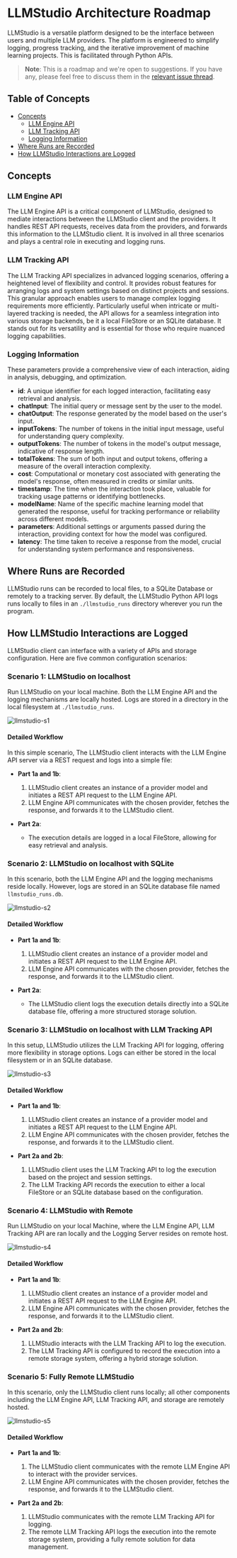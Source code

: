 # LLMStudio Architecture Roadmap

LLMStudio is a versatile platform designed to be the interface between users and multiple LLM providers. The platform is engineered to simplify logging, progress tracking, and the iterative improvement of machine learning projects. This is facilitated through Python APIs.

> **Note**: This is a roadmap and we're open to suggestions. If you have any, please feel free to discuss them in the [relevant issue thread](https://github.com/TensorOpsAI/LLMstudio/issues/14).


## Table of Concepts

- [Concepts](#concepts)
  - [LLM Engine API](#llm-engine-api)
  - [LLM Tracking API](#llm-tracking-api)
  - [Logging Information](#logging-information)
- [Where Runs are Recorded](#where-runs-are-recorded)
- [How LLMStudio Interactions are Logged](#how-llmstudio-interactions-are-logged)

## Concepts

### LLM Engine API

The LLM Engine API is a critical component of LLMStudio, designed to mediate interactions between the LLMStudio client and the providers. It handles REST API requests, receives data from the providers, and forwards this information to the LLMStudio client. It is involved in all three scenarios and plays a central role in executing and logging runs.

### LLM Tracking API

The LLM Tracking API specializes in advanced logging scenarios, offering a heightened level of flexibility and control. It provides robust features for arranging logs and system settings based on distinct projects and sessions. This granular approach enables users to manage complex logging requirements more efficiently. Particularly useful when intricate or multi-layered tracking is needed, the API allows for a seamless integration into various storage backends, be it a local FileStore or an SQLite database. It stands out for its versatility and is essential for those who require nuanced logging capabilities.

### Logging Information

These parameters provide a comprehensive view of each interaction, aiding in analysis, debugging, and optimization.

- **id**: A unique identifier for each logged interaction, facilitating easy retrieval and analysis.
- **chatInput**: The initial query or message sent by the user to the model.
- **chatOutput**: The response generated by the model based on the user's input.
- **inputTokens**: The number of tokens in the initial input message, useful for understanding query complexity.
- **outputTokens**: The number of tokens in the model's output message, indicative of response length.
- **totalTokens**: The sum of both input and output tokens, offering a measure of the overall interaction complexity.
- **cost**: Computational or monetary cost associated with generating the model's response, often measured in credits or similar units.
- **timestamp**: The time when the interaction took place, valuable for tracking usage patterns or identifying bottlenecks.
- **modelName**: Name of the specific machine learning model that generated the response, useful for tracking performance or reliability across different models.
- **parameters**: Additional settings or arguments passed during the interaction, providing context for how the model was configured.
- **latency**: The time taken to receive a response from the model, crucial for understanding system performance and responsiveness.

## Where Runs are Recorded

LLMStudio runs can be recorded to local files, to a SQLite Database or remotely to a tracking server. By default, the LLMStudio Python API logs runs locally to files in an `./llmstudio_runs` directory wherever you run the program.

## How LLMStudio Interactions are Logged

LLMStudio client can interface with a variety of APIs and storage configuration. Here are five common configuration scenarios:

### Scenario 1: LLMStudio on localhost

Run LLMStudio on your local machine. Both the LLM Engine API and the logging mechanisms are locally hosted. Logs are stored in a directory in the local filesystem at `./llmstudio_runs`.

![llmstudio-s1](llmstudio-s1.png)

#### Detailed Workflow

In this simple scenario, The LLMStudio client interacts with the LLM Engine API server via a REST request and logs into a simple file:

- **Part 1a and 1b**:
  1. LLMStudio client creates an instance of a provider model and initiates a REST API request to the LLM Engine API.
  2. LLM Engine API communicates with the chosen provider, fetches the response, and forwards it to the LLMStudio client.

- **Part 2a**:
  - The execution details are logged in a local FileStore, allowing for easy retrieval and analysis.

### Scenario 2: LLMStudio on localhost with SQLite

In this scenario, both the LLM Engine API and the logging mechanisms reside locally. However, logs are stored in an SQLite database file named `llmstudio_runs.db`.

![llmstudio-s2](llmstudio-s2.png)

#### Detailed Workflow

- **Part 1a and 1b**:
  1. LLMStudio client creates an instance of a provider model and initiates a REST API request to the LLM Engine API.
  2. LLM Engine API communicates with the chosen provider, fetches the response, and forwards it to the LLMStudio client.

- **Part 2a**:
  - The LLMStudio client logs the execution details directly into a SQLite database file, offering a more structured storage solution.

### Scenario 3: LLMStudio on localhost with LLM Tracking API

In this setup, LLMStudio utilizes the LLM Tracking API for logging, offering more flexibility in storage options. Logs can either be stored in the local filesystem or in an SQLite database.

![llmstudio-s3](llmstudio-s3.png)

#### Detailed Workflow

- **Part 1a and 1b**:
  1. LLMStudio client creates an instance of a provider model and initiates a REST API request to the LLM Engine API.
  2. LLM Engine API communicates with the chosen provider, fetches the response, and forwards it to the LLMStudio client.

- **Part 2a and 2b**:
    1. LLMStudio client uses the LLM Tracking API to log the execution based on the project and session settings.
    2. The LLM Tracking API records the execution to either a local FileStore or an SQLite database based on the configuration.

### Scenario 4: LLMStudio with Remote

Run LLMStudio on your local Machine, where the LLM Engine API, LLM Tracking API are ran locally and the Logging Server resides on remote host.

![llmstudio-s4](llmstudio-s4.png)

#### Detailed Workflow

- **Part 1a and 1b**:
  1. LLMStudio client creates an instance of a provider model and initiates a REST API request to the LLM Engine API.
  2. LLM Engine API communicates with the chosen provider, fetches the response, and forwards it to the LLMStudio client.

- **Part 2a and 2b**:
    1. LLMStudio interacts with the LLM Tracking API to log the execution.
    2. The LLM Tracking API is configured to record the execution into a remote storage system, offering a hybrid storage solution.

### Scenario 5: Fully Remote LLMStudio

In this scenario, only the LLMStudio client runs locally; all other components including the LLM Engine API, LLM Tracking API, and storage are remotely hosted.

![llmstudio-s5](llmstudio-s5.png)

#### Detailed Workflow

- **Part 1a and 1b**:
  1. The LLMStudio client communicates with the remote LLM Engine API to interact with the provider services.
  2. LLM Engine API communicates with the chosen provider, fetches the response, and forwards it to the LLMStudio client.

- **Part 2a and 2b**:
  1. LLMStudio communicates with the remote LLM Tracking API for logging.
  2. The remote LLM Tracking API logs the execution into the remote storage system, providing a fully remote solution for data management.
